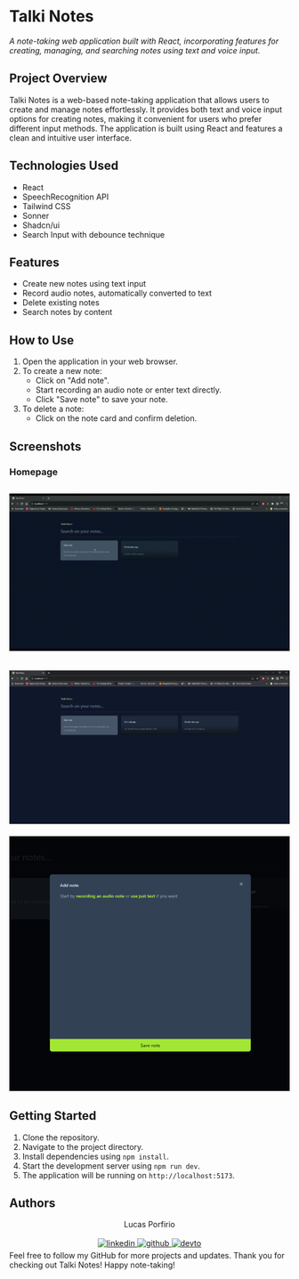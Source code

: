# Talki Notes

_A note-taking web application built with React, incorporating features for creating, managing, and searching notes using text and voice input._

## Project Overview

Talki Notes is a web-based note-taking application that allows users to create and manage notes effortlessly. It provides both text and voice input options for creating notes, making it convenient for users who prefer different input methods. The application is built using React and features a clean and intuitive user interface.

## Technologies Used

- React
- SpeechRecognition API
- Tailwind CSS
- Sonner
- Shadcn/ui
- Search Input with debounce technique

## Features

- Create new notes using text input
- Record audio notes, automatically converted to text
- Delete existing notes
- Search notes by content

## How to Use

1. Open the application in your web browser.
2. To create a new note:
   - Click on "Add note".
   - Start recording an audio note or enter text directly.
   - Click "Save note" to save your note.
3. To delete a note:
   - Click on the note card and confirm deletion.

## Screenshots

### Homepage

## ![Capture of the homepage](/public/README/Homepage.gif)

## ![Screenshot of the homepage](/public/README/homepage.png)

![Screenshot of the create note modal](/public/README/Create_note_modal.png)

## Getting Started

1. Clone the repository.
2. Navigate to the project directory.
3. Install dependencies using `npm install`.
4. Start the development server using `npm run dev`.
5. The application will be running on `http://localhost:5173`.

## Authors

<div align="center">
Lucas Porfirio </br></br>
<a href="https://www.linkedin.com/in/lucas-porfirio-dev/" target="_blank">
<img src=https://img.shields.io/badge/linkedin-%231E77B5.svg?&style=for-the-badge&logo=linkedin&logoColor=white alt=linkedin style="margin-bottom: 5px;" />
</a>
<a href="https://github.com/lukeskw" target="_blank">
<img src=https://img.shields.io/badge/github-%2324292e.svg?&style=for-the-badge&logo=github&logoColor=white alt=github style="margin-bottom: 5px;" />
</a>
<a href="https://dev.to/lukeskw" target="_blank">
<img src=https://img.shields.io/badge/dev.to-0A0A0A?style=for-the-badge&logo=dev.to&logoColor=white alt=devto style="margin-bottom: 5px;" />
</a>
</div>
Feel free to follow my GitHub for more projects and updates. Thank you for checking out Talki Notes! Happy note-taking!

